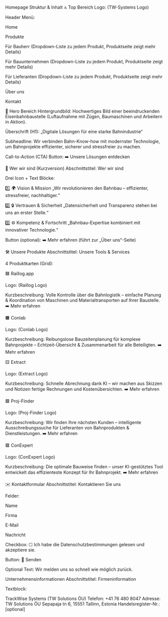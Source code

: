 Homepage Struktur & Inhalt
🔝 Top Bereich
Logo: (TW-Systems Logo)

Header Menü:

Home

Produkte

Für Bauherr (Dropdown-Liste zu jedem Produkt, Produktseite zeigt mehr Details)

Für Bauunternehmen (Dropdown-Liste zu jedem Produkt, Produktseite zeigt mehr Details)

Für Lieferanten (Dropdown-Liste zu jedem Produkt, Produktseite zeigt mehr Details)

Über uns

Kontakt

🎯 Hero Bereich
Hintergrundbild:
Hochwertiges Bild einer beeindruckenden Eisenbahnbaustelle (Luftaufnahme mit Zügen, Baumaschinen und Arbeitern in Aktion).

Überschrift (H1):
„Digitale Lösungen für eine starke Bahnindustrie“

Subheadline:
Wir verbinden Bahn-Know-how mit modernster Technologie, um Bahnprojekte effizienter, sicherer und stressfreier zu machen.

Call-to-Action (CTA) Button:
➡️ Unsere Lösungen entdecken

👥 Wer wir sind (Kurzversion)
Abschnittstitel:
Wer wir sind

Drei Icon + Text Blöcke:

1️⃣ 🌍 Vision & Mission
„Wir revolutionieren den Bahnbau – effizienter, stressfreier, nachhaltiger.“

2️⃣ 🔒 Vertrauen & Sicherheit
„Datensicherheit und Transparenz stehen bei uns an erster Stelle.“

3️⃣ ⚙️ Kompetenz & Fortschritt
„Bahnbau-Expertise kombiniert mit innovativer Technologie.“

Button (optional):
➡️ Mehr erfahren (führt zur „Über uns“-Seite)

🛠 Unsere Produkte
Abschnittstitel:
Unsere Tools & Services

4 Produktkarten (Grid):

🟦 Raillog.app

Logo: (Raillog Logo)

Kurzbeschreibung:
Volle Kontrolle über die Bahnlogistik – einfache Planung & Koordination von Maschinen und Materialtransporten auf Ihrer Baustelle.
➡️ Mehr erfahren

🟧 Conlab

Logo: (Conlab Logo)

Kurzbeschreibung:
Reibungslose Bauzeitenplanung für komplexe Bahnprojekte – Echtzeit-Übersicht & Zusammenarbeit für alle Beteiligten.
➡️ Mehr erfahren

🟨 Extract

Logo: (Extract Logo)

Kurzbeschreibung:
Schnelle Abrechnung dank KI – wir machen aus Skizzen und Notizen fertige Rechnungen und Kostenübersichten.
➡️ Mehr erfahren

🟩 Proj-Finder

Logo: (Proj-Finder Logo)

Kurzbeschreibung:
Wir finden Ihre nächsten Kunden – intelligente Ausschreibungssuche für Lieferanten von Bahnprodukten & Dienstleistungen.
➡️ Mehr erfahren

🟥 ConExpert

Logo: (ConExpert Logo)

Kurzbeschreibung:
Die optimale Bauweise finden – unser KI-gestütztes Tool entwickelt das effizienteste Konzept für Ihr Bahnprojekt.
➡️ Mehr erfahren

✉️ Kontaktformular
Abschnittstitel:
Kontaktieren Sie uns

Felder:

Name

Firma

E-Mail

Nachricht

Checkbox:
☐ Ich habe die Datenschutzbestimmungen gelesen und akzeptiere sie.

Button:
📩 Senden

Optional Text:
Wir melden uns so schnell wie möglich zurück.

Unternehmensinformationen
Abschnittstitel:
Firmeninformation

Textblock:

TrackWise Systems (TW Solutions ÖU)
Telefon: +41 76 480 8047
Adresse: TW Solutions ÖU
Sepapaja tn 6, 15551
Tallinn, Estonia
Handelsregister-Nr.: [optional]